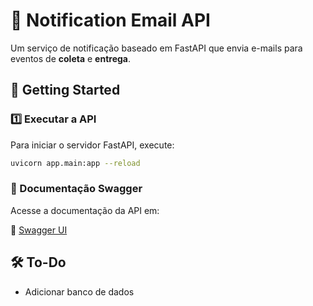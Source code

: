 # 📧 Notification Email API

Um serviço de notificação baseado em FastAPI que envia e-mails para eventos de **coleta** e **entrega**.

## 🚀 Getting Started

### **1️⃣ Executar a API**
Para iniciar o servidor FastAPI, execute:

```bash
uvicorn app.main:app --reload
```

### 📄 Documentação Swagger
Acesse a documentação da API em:

🔗 [Swagger UI](http://0.0.0.0:8000/api/docs)

## 🛠️ To-Do

- Adicionar banco de dados


